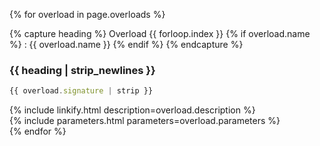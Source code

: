 {% for overload in page.overloads %}
<div class="overload" markdown="1">

{% capture heading %}
Overload {{ forloop.index }}
{% if overload.name %}
: {{ overload.name }}
{% endif %}
{% endcapture %}

### {{ heading | strip_newlines }}

```ts
{{ overload.signature | strip }}
```

<div class="description">{% include linkify.html description=overload.description %}</div>
{% include parameters.html parameters=overload.parameters %}

</div>
{% endfor %}
